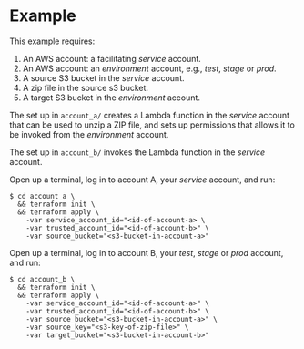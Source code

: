 # Example
This example requires:
1. An AWS account: a facilitating _service_ account.
2. An AWS account: an _environment_ account, e.g., _test_, _stage_ or _prod_.
3. A source S3 bucket in the _service_ account.
4. A zip file in the source s3 bucket.
5. A target S3 bucket in the _environment_ account.

The set up in `account_a/` creates a Lambda function in the _service_ account that can be used to unzip a ZIP file, and sets up permissions that allows it to be invoked from the _environment_ account.

The set up in `account_b/` invokes the Lambda function in the _service_ account.

Open up a terminal, log in to account A, your _service_ account, and run:
```
$ cd account_a \
  && terraform init \
  && terraform apply \
    -var service_account_id="<id-of-account-a> \
    -var trusted_account_id="<id-of-account-b>" \
    -var source_bucket="<s3-bucket-in-account-a>"
```

Open up a terminal, log in to account B, your _test_, _stage_ or _prod_ account, and run:
```
$ cd account_b \
  && terraform init \
  && terraform apply \
    -var service_account_id="<id-of-account-a>" \
    -var trusted_account_id="<id-of-account-b>" \
    -var source_bucket="<s3-bucket-in-account-a>" \
    -var source_key="<s3-key-of-zip-file>" \
    -var target_bucket="<s3-bucket-in-account-b>"
```
